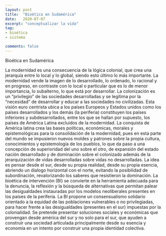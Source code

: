 ```yaml
---
layout: post
title:  "Bioética en Sudamérica"
date:   2020-07-07
excerpt: "conceptualizar la vida"
tag:
- bioética 
- sistema

comments: false
---
```


Bioética en Sudamérica

La modernidad es una consecuencia de la lógica colonial, que crea una jerarquía entre lo local y lo global, siendo esto último lo más importante.  La modernidad vende la imagen de lo desarrollado, lo ordenado, lo racional y en progreso, en contraste con lo local o particular que es lo de menor importancia, lo subalterno, lo que está por desarrollar.
La colonización es un “privilegio” de las sociedades desarrolladas y se legítima por la “necesidad” de desarrollar y educar a las sociedades no civilizadas.  Esta visión euro centrista ubica a los países Europeos y Estados unidos como los países desarrollados y los demás (la periferia) constituyen los países inferiores y subdesarrollados, entre los que se hallan por supuesto, los países de América Latina excluidos de la modernidad.  La conquista de América latina crea las bases políticas, económicas, morales y epistemológicas para la consolidación de la modernidad, pues en esta parte del mundo se impusieron nuevos moldes y patrones sobre la propia cultura, conocimientos y epistemología de los pueblos, lo que da paso a una concepción de superioridad del uno sobre el otro, de expansión del estado nación desarrollado y de dominación sobre el colonizado además de la jerarquización de vidas desarrolladas sobre vidas no desarrolladas.
La idea es pensar desde el sur, desde su propia realidad, desde su propia esencia, abriendo un dialogo horizontal con el norte, evitando la posibilidad de subordinación, revalorizando los saberes que resistieron la dominación.
La bioética de intervención (BI) se convierte en la herramienta adecuada para la denuncia, la reflexión y la búsqueda de alternativas que permitan palear las desigualdades instauradas por los modelos neoliberales presentes en los países de la periferia. La BI propone un consensualismo solidario orientado a la equidad de las poblaciones vulnerables o no privilegiadas, para hacer frente a las desigualdades (presentes en el sur) impuestas por la colonialidad.
Se pretende presentar soluciones sociales y económicas que provengan desde américa del sur y no solo para el sur, que ayuden a construir una sociedad articulada principalmente desde su esencia y economía en un intento por construir una propia identidad colectiva.
